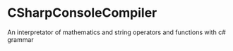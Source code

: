 CSharpConsoleCompiler
=====================

An interpretator of mathematics and string operators and functions with c# grammar
